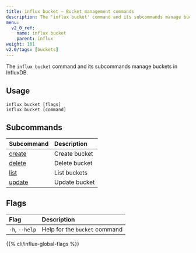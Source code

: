 ```yaml
---
title: influx bucket – Bucket management commands
description: The 'influx bucket' command and its subcommands manage buckets in InfluxDB.
menu:
  v2_0_ref:
    name: influx bucket
    parent: influx
weight: 101
v2.0/tags: [buckets]
---
```


The `influx bucket` command and its subcommands manage buckets in InfluxDB.

## Usage
```
influx bucket [flags]
influx bucket [command]
```

## Subcommands
| Subcommand                                         | Description   |
|:----------                                         |:-----------   |
| [create](/v2.0/reference/cli/influx/bucket/create) | Create bucket |
| [delete](/v2.0/reference/cli/influx/bucket/delete) | Delete bucket |
| [list](/v2.0/reference/cli/influx/bucket/find)     | List buckets  |
| [update](/v2.0/reference/cli/influx/bucket/update) | Update bucket |

## Flags
| Flag           | Description                   |
|:----           |:-----------                   |
| `-h`, `--help` | Help for the `bucket` command |

{{% cli/influx-global-flags %}}
